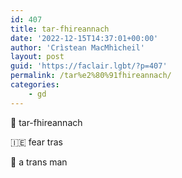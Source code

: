 ```yaml
---
id: 407
title: tar-fhireannach
date: '2022-12-15T14:37:01+00:00'
author: 'Crìstean MacMhìcheil'
layout: post
guid: 'https://faclair.lgbt/?p=407'
permalink: /tar%e2%80%91fhireannach/
categories:
    - gd
---
```


&#x1f3f4;&#xe0067;&#xe0062;&#xe0073;&#xe0063;&#xe0074;&#xe007f; tar-fhireannach

&#x1f1ee;&#x1f1ea; fear tras

&#x1f3f4;&#xe0067;&#xe0062;&#xe0065;&#xe006e;&#xe0067;&#xe007f; a trans man